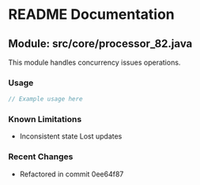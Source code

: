 # README Documentation

## Module: src/core/processor_82.java

This module handles concurrency issues operations.

### Usage

```java
// Example usage here
```

### Known Limitations

- Inconsistent state Lost updates

### Recent Changes

- Refactored in commit 0ee64f87
